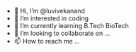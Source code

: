 - 👋 Hi, I’m @luvivekanand
- 👀 I’m interested in coding
- 🌱 I’m currently learning B.Tech BioTech
- 💞️ I’m looking to collaborate on ...
- 📫 How to reach me ...

<!---
luvivekanand/luvivekanand is a ✨ special ✨ repository because its `README.md` (this file) appears on your GitHub profile.
You can click the Preview link to take a look at your changes.
--->
